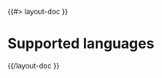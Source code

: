 <!-- 
 * @name            Supported languages
 * @namespace       doc.views
 * @type            Markdown
 * @platform        md
 * @status          stable
 * @menu            Documentation / Views           /doc/views/languages
 *
 * @since           2.0.0
 * @author    Olivier Bossel <olivier.bossel@gmail.com> (https://olivierbossel.com)
-->

{{#> layout-doc }}

# Supported languages

{{/layout-doc }}